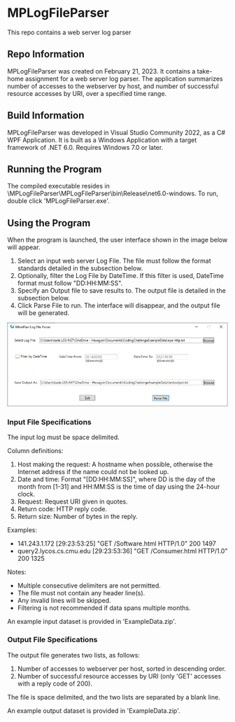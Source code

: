 # MPLogFileParser
This repo contains a web server log parser

## Repo Information
MPLogFileParser was created on February 21, 2023. It contains a take-home assignment for a web server log parser. The application summarizes number of accesses to the webserver by host, and number of successful resource accesses by URI, over a specified time range. 

## Build Information
MPLogFileParser was developed in Visual Studio Community 2022, as a C# WPF Application. It is built as a Windows Application with a target framework of .NET 6.0. Requires Windows 7.0 or later. 

## Running the Program
The compiled executable resides in \MPLogFileParser\MPLogFileParser\bin\Release\net6.0-windows. To run, double click 'MPLogFileParser.exe'. 

## Using the Program
When the program is launched, the user interface shown in the image below will appear. 
1. Select an input web server Log File. The file must follow the format standards detailed in the subsection below. 
2. Optionally, filter the Log File by DateTime. If this filter is used, DateTime format must follow "DD:HH:MM:SS". 
3. Specify an Output file to save results to. The output file is detailed in the subsection below. 
4. Click Parse File to run. The interface will disappear, and the output file will be generated. 

<img src="/MPLogFileParser/Resources/UserInterface.png" alt="MPLogFileParser User Interface" width="1000"/>

### Input File Specifications
The input log must be space delimited. 

Column definitions:
1. Host making the request: A hostname when possible, otherwise the Internet address if the name could not be looked up.
2. Date and time: Format "[DD:HH:MM:SS]", where DD is the day of the month from [1-31] and HH:MM:SS is the time of day using the 24-hour clock. 
3. Request: Request URI given in quotes. 
4. Return code: HTTP reply code.
5. Return size: Number of bytes in the reply. 

Examples:
*	141.243.1.172 [29:23:53:25] "GET /Software.html HTTP/1.0" 200 1497
*	query2.lycos.cs.cmu.edu [29:23:53:36] "GET /Consumer.html HTTP/1.0" 200 1325

Notes:
*	Multiple consecutive delimiters are not permitted.
*	The file must not contain any header line(s).
*	Any invalid lines will be skipped.
*	Filtering is not recommended if data spans multiple months.

An example input dataset is provided in 'ExampleData.zip'. 

### Output File Specifications
The output file generates two lists, as follows:
1. Number of accesses to webserver per host, sorted in descending order.
2. Number of successful resource accesses by URI (only 'GET' accesses with a reply code of 200).

The file is space delimited, and the two lists are separated by a blank line.

An example output dataset is provided in 'ExampleData.zip'.
